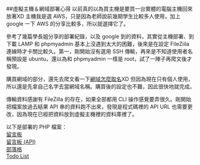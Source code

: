 ##虛擬主機＆網域部署心得
以前真的以為買主機是要買一台實體的電腦主機回來放著XD 主機我是選 AWS，只是因為老師說前幾期學生比較多人使用，加上 google 一下 AWS 的分享比較多，所以就選擇它了。

參考了幾篇學長姐分享的部署紀錄，以及 google 到的資料，其實從主機部署、到下載 LAMP 和 phpmyadmin 基本上沒遇到太大的困難，後來是在設定 FileZiila 連線時才卡關比較久。第一，剛開始沒有選用 SSH 傳輸，再來是不知道使用者名稱預設是 ubuntu，還以為和 phpmyadmin 一樣是 root，試了一陣子再爬文後才發現。

購買網域的部分，還先去爬文看一下[網域怎麼取名](https://www.wfublog.com/2014/04/how-to-choose-a-domain-name-sop.html)XD 但因為現在只有個人使用，所以還是先拿自己名字去當網域名稱。購買後的設定也不難，因此很快地就完成。

傳輸資料感謝有 FileZilla 的存在，如果全部都用 CLI 操作感覺要弄很久。剛開始把檔案放過去結果 API 串的資料跑不出來，發現是程式碼裡的 API URL 也需要更改，因為現在已經把資料放到虛擬主機裡的資料庫裡了。

以下是部署的 PHP 檔案：  
[留言板](http://pcchen.tw/mentor-program-file/board)  
[留言板 (API)](http://pcchen.tw/mentor-program-file/board-api)  
[部落格](http://pcchen.tw/mentor-program-file/blog)  
[Todo List](http://pcchen.tw/mentor-program-file/todo-api)
